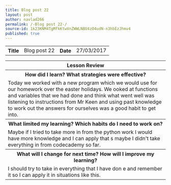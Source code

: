 ```yaml
---
title: Blog post 22
layout: post
author: navlad266
permalink: /-Blog post 22-/
source-id: 1k23KNM4TgMfkKtwVnZWWLNBU4zO4udN-n3hbEzJhmv4
published: true
---
```

<table>
  <tr>
    <th>Title</th>
    <td>Blog post 22</td>
    <th>Date</th>
    <td>27/03/2017</td>
  </tr>
</table>


<table>
  <tr>
    <th>Lesson Review</th>
  </tr>
  <tr>
    <th>How did I learn? What strategies were effective? </th>
  </tr>
  <tr>
    <td>Today we worked with a new program which we would use for our homework over the easter holidays. We ooked at functions and variables that we had done and think what went well was listening to instructions from Mr Keen and using past knowledge to work out the answers for ourselves was a good habit to get into.
</td>
  </tr>
  <tr>
    <th>What limited my learning? Which habits do I need to work on? </th>
  </tr>
  <tr>
    <td>Maybe if I tried to take more in from the python work I would have more knowledge and I can apply that s maybe I didn't take everything in from codecademy so far.
</td>
  </tr>
  <tr>
    <th>What will I change for next time? How will I improve my learning?</th>
  </tr>
  <tr>
    <td>I should try to take in everything that I have don e and remember it so I can apply it in situations like this.
</td>
  </tr>
</table>


